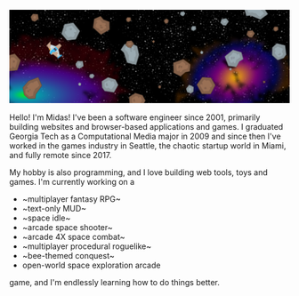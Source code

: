 <!-- ![](https://eyeofmidas.com/images/adrift.png) -->
![Damaged ship drifting in an asteroid field with a starfield and nebula in the background](https://github.com/EyeOfMidas/eyeofmidas/blob/master/space_shooter_header.png?raw=true)

Hello! I'm Midas! I've been a software engineer since 2001, primarily building websites and browser-based applications and games. I graduated Georgia Tech as a Computational Media major in 2009 and since then I've worked in the games industry in Seattle, the chaotic startup world in Miami, and fully remote since 2017.

My hobby is also programming, and I love building web tools, toys and games. I'm currently working on a 
 * ~multiplayer fantasy RPG~
 * ~text-only MUD~
 * ~space idle~
 * ~arcade space shooter~
 * ~arcade 4X space combat~
 * ~multiplayer procedural roguelike~
 * ~bee-themed conquest~
 * open-world space exploration arcade
 
 game, and I'm endlessly learning how to do things better.
